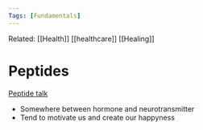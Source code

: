 ```yaml
---
Tags: [Fundamentals]
---
```

Related: [[Health]] [[healthcare]] [[Healing]]

# Peptides 

[Peptide talk](https://youtu.be/1VK6p7m2wdQ?t=1190)
- Somewhere between hormone and neurotransmitter
- Tend to motivate us and create our happyness 

